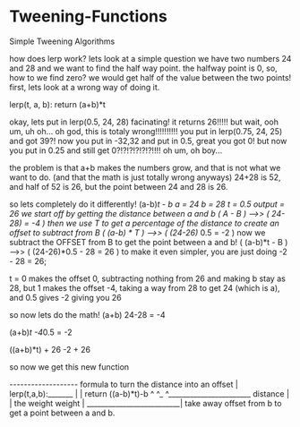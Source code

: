 # Tweening-Functions
Simple Tweening Algorithms

how does lerp work?
lets look at a simple question
we have two numbers 24 and 28 and we want to find the half way point.
the halfway point is 0, so, how to we find zero? we would get half of the value between the two points!
first, lets look at a wrong way of doing it.

lerp(t, a, b):
return (a+b)*t

okay, lets put in lerp(0.5, 24, 28)
facinating! it returns 26!!!!!
but wait, ooh um, uh oh... oh god, this is totaly wrong!!!!!!!!!!
you put in lerp(0.75, 24, 25) and got 39?!
now you put in -32,32 and put in 0.5, great you got 0!
but now you put in 0.25 and still get 0?!?!?!?!?!?!!!! oh um, oh boy...

the problem is that a+b makes the numbers grow, and that is not what we want to do. (and that the math is just totally wrong anyways)
24+28 is 52, and half of 52 is 26, but the point between 24 and 28 is 26.



so lets completely do it differently!
(a-b)*t - b
a = 24
b = 28
t = 0.5
output = 26
we start off by getting the distance between a and b                                                  ( A - B )          -->>            ( 24-28) = -4 )
then we use T to get a percentage of the distance to create an offset to subtract from B            ( (a-b) * T )        -->>         ( (24-26)* 0.5 = -2 )
now we subtract the OFFSET from B to get the point between a and b!                                ( (a-b)*t - B )	      -->>       ( (24-26)*0.5 - 28 = 26 )
to make it even simpler, you are just doing -2 - 28 = 26;


t = 0 makes the offset 0, subtracting nothing from 26 and making b stay as 28, but 1 makes the offset -4, taking a way from 28 to get 24 (which is a), and 0.5 gives -2 giving you 26

so now lets do the math!
(a+b)
24-28 = -4


(a+b)*t
-4*0.5 = -2

((a+b)*t) + 26
-2 + 26


so now we get this new function

------------------- formula to turn the distance into an offset
 |
lerp(t,a,b):_______
|       |
return ((a-b)*t)-b
          ^   ^_ ^_______________________
     distance  |			           			  |
      the weight weight                 |
              __________________________|
take away offset from b to get a point between a and b.
